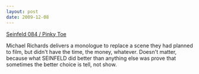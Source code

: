 ```yaml
---
layout: post
date: 2009-12-08
---  
```


[Seinfeld 084 / Pinky Toe](https://www.youtube.com/watch?v=feLb55orOHk)

Michael Richards delivers a monologue to replace a scene they had planned to film, but didn't have the time, the money, whatever. Doesn't matter, because what SEINFELD did better than anything else was prove that sometimes the better choice is tell, not show.
